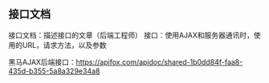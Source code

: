 ## 接口文档

接口文档：描述接口的文章（后端工程师）
接口：使用AJAX和服务器通讯时，使用的URL，请求方法，以及参数

黑马AJAX后端接口：<https://apifox.com/apidoc/shared-1b0dd84f-faa8-435d-b355-5a8a329e34a8>
